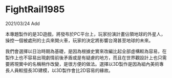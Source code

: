 # FightRail1985

2021/03/24  Add

本專題製作的是3D遊戲，將發布於PC平台上，玩家扮演計畫佔領地球的外星人，操控一個被處刑的士兵來開火車，玩家的決定將影響台灣甚至地球的未來。

我們會選擇以日治時期為基礎，是因為根據史實來改編比起全部虛構較為容易，在製作上也不容易出現劇情前後矛盾或是有疑慮的地方，而且在世界觀設計上也只需要將現實中的名稱稍作改變，是很方便的做法。選擇以3D製作是因為組內美術專長人員較擅長3D建模，以3D製作會比2D容易的緣故。
